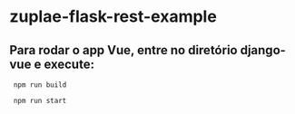 # zuplae-flask-rest-example

## Para rodar o app Vue, entre no diretório django-vue e execute:
<code> npm run build</code>

<code> npm run start</code>
